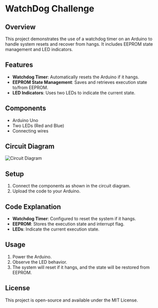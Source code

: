 # WatchDog Challenge

## Overview
This project demonstrates the use of a watchdog timer on an Arduino to handle system resets and recover from hangs. It includes EEPROM state management and LED indicators.

## Features
- **Watchdog Timer**: Automatically resets the Arduino if it hangs.
- **EEPROM State Management**: Saves and retrieves execution state to/from EEPROM.
- **LED Indicators**: Uses two LEDs to indicate the current state.

## Components
- Arduino Uno
- Two LEDs (Red and Blue)
- Connecting wires

## Circuit Diagram
![Circuit Diagram](arduino_watchdog_setup.png)

## Setup
1. Connect the components as shown in the circuit diagram.
2. Upload the code to your Arduino.

## Code Explanation
- **Watchdog Timer**: Configured to reset the system if it hangs.
- **EEPROM**: Stores the execution state and interrupt flag.
- **LEDs**: Indicate the current execution state.

## Usage
1. Power the Arduino.
2. Observe the LED behavior.
3. The system will reset if it hangs, and the state will be restored from EEPROM.

## License
This project is open-source and available under the MIT License.
